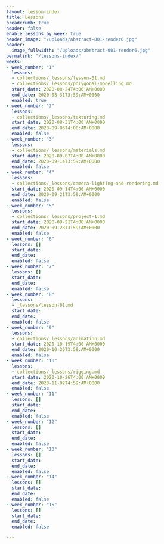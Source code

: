 ```yaml
---
layout: lesson-index
title: Lessons
breadcrumb: true
header: false
enable_lessons_by_week: true
header_image: "/uploads/abstract-001-render6.jpg"
header:
  image_fullwidth: "/uploads/abstract-001-render6.jpg"
permalink: "/lessons-index/"
weeks:
- week_number: "1"
  lessons:
  - collections/_lessons/lesson-01.md
  - collections/_lessons/polygonal-modelling.md
  start_date: 2020-08-24T4:00:AM+0000
  end_date: 2020-08-31T3:59:AM+0000
  enabled: true
- week_number: "2"
  lessons:
  - collections/_lessons/texturing.md
  start_date: 2020-08-31T4:00:AM+0000
  end_date: 2020-09-06T4:00:AM+0000
  enabled: false
- week_number: "3"
  lessons:
  - collections/_lessons/materials.md
  start_date: 2020-09-07T4:00:AM+0000
  end_date: 2020-09-14T3:59:AM+0000
  enabled: false
- week_number: "4"
  lessons:
  - collections/_lessons/camera-lighting-and-rendering.md
  start_date: 2020-09-14T4:00:AM+0000
  end_date: 2020-09-21T3:59:AM+0000
  enabled: false
- week_number: "5"
  lessons:
  - collections/_lessons/project-1.md
  start_date: 2020-09-21T4:00:AM+0000
  end_date: 2020-09-28T3:59:AM+0000
  enabled: false
- week_number: "6"
  lessons: []
  start_date: 
  end_date: 
  enabled: false
- week_number: "7"
  lessons: []
  start_date: 
  end_date: 
  enabled: false
- week_number: "8"
  lessons:
  - _lessons/lesson-01.md
  start_date: 
  end_date: 
  enabled: false
- week_number: "9"
  lessons:
  - collections/_lessons/animation.md
  start_date: 2020-10-19T4:00:AM+0000
  end_date: 2020-10-26T3:59:AM+0000
  enabled: false
- week_number: "10"
  lessons:
  - collections/_lessons/rigging.md
  start_date: 2020-10-26T4:00:AM+0000
  end_date: 2020-11-02T4:59:AM+0000
  enabled: false
- week_number: "11"
  lessons: []
  start_date: 
  end_date: 
  enabled: false
- week_number: "12"
  lessons: []
  start_date: 
  end_date: 
  enabled: false
- week_number: "13"
  lessons: []
  start_date: 
  end_date: 
  enabled: false
- week_number: "14"
  lessons: []
  start_date: 
  end_date: 
  enabled: false
- week_number: "15"
  lessons: []
  start_date: 
  end_date: 
  enabled: false

---
```

